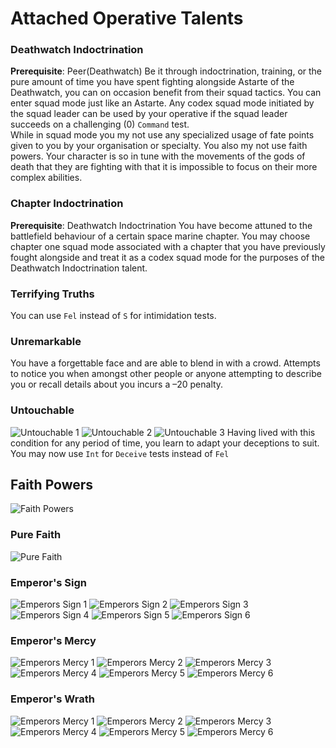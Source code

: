 # Attached Operative Talents

### Deathwatch Indoctrination
**Prerequisite**: Peer(Deathwatch) 
Be it through indoctrination, training, or the pure amount of time you have spent fighting alongside Astarte of the Deathwatch, you can on occasion benefit from their squad tactics. You can enter squad mode just like an Astarte. Any codex squad mode initiated by the squad leader can be used by your operative if the squad leader succeeds on a challenging (0) `Command` test.  
While in squad mode you my not use any specialized usage of fate points given to you by your organisation or specialty. You also my not use faith powers. Your character is so in tune with the movements of the gods of death that they are fighting with that it is impossible to focus on their more complex abilities.

### Chapter Indoctrination
**Prerequisite**: Deathwatch Indoctrination
You have become attuned to the battlefield behaviour of a certain space marine chapter. You may choose chapter one squad mode associated with a chapter that you have previously fought alongside and treat it as a codex squad mode for the purposes of the Deathwatch Indoctrination talent.

### Terrifying Truths
You can use `Fel` instead of `S` for intimidation tests.

### Unremarkable 
You have a forgettable face and are able to blend in with a crowd. Attempts to notice you when amongst other people or anyone attempting to describe you or recall details about you incurs a –20 penalty.

### Untouchable
![Untouchable 1](../images/Untouchable1.png)
![Untouchable 2](../images/Untouchable2.png)
![Untouchable 3](../images/Untouchable3.png) 
Having lived with this condition for any period of time, you learn to adapt your deceptions to suit. You may now use `Int` for `Deceive` tests instead of `Fel`

## Faith Powers
![Faith Powers](../images/FaithPowers.png)

### Pure Faith
![Pure Faith](../images/PureFaith.png)

### Emperor's Sign
![Emperors Sign 1](../images/EmperorsSign1.png)
![Emperors Sign 2](../images/EmperorsSign2.png)
![Emperors Sign 3](../images/EmperorsSign3.png)
![Emperors Sign 4](../images/EmperorsSign4.png)
![Emperors Sign 5](../images/EmperorsSign5.png)
![Emperors Sign 6](../images/EmperorsSign6.png)

### Emperor's Mercy
![Emperors Mercy 1](../images/EmperorsMercy1.png)
![Emperors Mercy 2](../images/EmperorsMercy2.png)
![Emperors Mercy 3](../images/EmperorsMercy3.png)
![Emperors Mercy 4](../images/EmperorsMercy4.png)
![Emperors Mercy 5](../images/EmperorsMercy5.png)
![Emperors Mercy 6](../images/EmperorsMercy6.png)

### Emperor's Wrath
![Emperors Mercy 1](../images/EmperorsWrath1.png)
![Emperors Mercy 2](../images/EmperorsWrath2.png)
![Emperors Mercy 3](../images/EmperorsWrath3.png)
![Emperors Mercy 4](../images/EmperorsWrath4.png)
![Emperors Mercy 5](../images/EmperorsWrath5.png)
![Emperors Mercy 6](../images/EmperorsWrath6.png)
